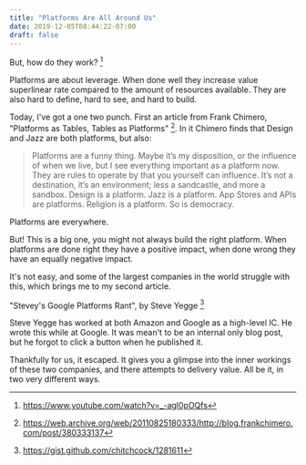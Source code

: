 ```yaml
---
title: "Platforms Are All Around Us"
date: 2019-12-05T08:44:22-07:00
draft: false
---
```


But, how do they work? [^magnets]

Platforms are about leverage. When done well they increase value superlinear rate compared to the amount of resources available. They are also hard to define, hard to see, and hard to build.

Today, I've got a one two punch. First an article from Frank Chimero, "Platforms as Tables, Tables as Platforms" [^tables]. In it Chimero finds that Design and Jazz are both platforms, but also:

> Platforms are a funny thing. Maybe it’s my disposition, or the influence of when we live, but I see everything important as a platform now. They are rules to operate by that you yourself can influence. It’s not a destination, it’s an environment; less a sandcastle, and more a sandbox. Design is a platform. Jazz is a platform. App Stores and APIs are platforms. Religion is a platform. So is democracy.

Platforms are everywhere.

But! This is a big one, you might not always build the right platform. When platforms are done right they have a positive impact, when done wrong they have an equally negative impact.

It's not easy, and some of the largest companies in the world struggle with this, which brings me to my second article.

"Stevey's Google Platforms Rant", by Steve Yegge [^platform-rant]

Steve Yegge has worked at both Amazon and Google as a high-level IC. He wrote this while at Google. It was mean't to be an internal only blog post, but he forgot to click a button when he published it.

Thankfully for us, it escaped. It gives you a glimpse into the inner workings of these two companies, and there attempts to delivery value. All be it, in two very different ways.

[^magnets]: https://www.youtube.com/watch?v=_-agl0pOQfs
[^tables]: https://web.archive.org/web/20110825180333/http://blog.frankchimero.com/post/380333137
[^platform-rant]: https://gist.github.com/chitchcock/1281611
